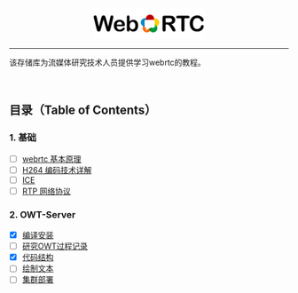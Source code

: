<p align="center"><img width="40%" src="img/webrtc_icon2.png" /></p>

--------------------------------------------------------------------------------

该存储库为流媒体研究技术人员提供学习webrtc的教程。


<br/>

## 目录（Table of Contents）

### 1. 基础
* [ ] [webrtc 基本原理](https://###)
* [ ] [H264 编码技术详解](https://###)
* [ ] [ICE](https://###)
* [ ] [RTP 网络协议](https://###)

### 2. OWT-Server
* [x] [编译安装](https://github.com/beijing-penguin/webrtc-blogs/blob/master/owt-server-tutorial/owt-server.md)
* [ ] [研究OWT过程记录](https://github.com/beijing-penguin/webrtc-blogs)
* [x] [代码结构](https://github.com/beijing-penguin/webrtc-blogs)
* [ ] [绘制文本](https://github.com/beijing-penguin/webrtc-blogs)
* [ ] [集群部署](https://github.com/beijing-penguin/webrtc-blogs)